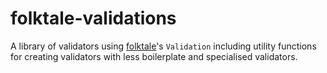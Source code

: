# folktale-validations

A library of validators using [folktale](http://folktale.origamitower.com/)'s `Validation` including utility functions for creating validators with less boilerplate and specialised validators.
